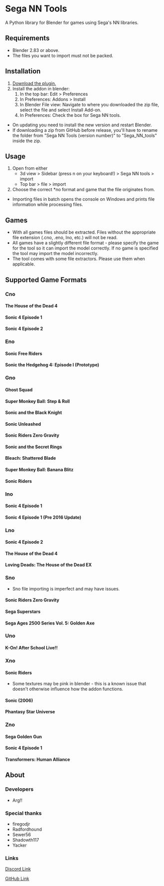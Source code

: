 # Sega NN Tools

A Python library for Blender for games using Sega's NN libraries.

## Requirements
 - Blender 2.83 or above.
 - The files you want to import must not be packed.

## Installation
 1. [Download the plugin.](https://github.com/Argx2121/Sega_NN_tools/releases)
 2. Install the addon in blender:
    1. In the top bar: Edit > Preferences
    2. In Preferences: Addons > Install
    3. In Blender File view: Navigate to where you downloaded the zip file, select the file and select Install Add-on.
    4. In Preferences: Check the box for Sega NN tools.
 - On updating you need to install the new version and restart Blender.
 - If downloading a zip from GitHub before release, you'll have to rename the folder from "Sega NN Tools (version number)" to "Sega_NN_tools" inside the zip.

## Usage
1. Open from either
   - 3d view > Sidebar (press n on your keyboard!) > Sega NN tools > import
   - Top bar > file > import 
2. Choose the correct *no format and game that the file originates from.
 - Importing files in batch opens the console on Windows and prints file information while processing files.

## Games
 - With all games files should be extracted. Files without the appropriate file extension (.cno, .eno, lno, etc.) will not be read.
 - All games have a slightly different file format - please specify the game for the tool so it can import the model correctly. If no game is specified the tool may import the model incorrectly.
 - The tool comes with some file extractors. Please use them when applicable. 

## Supported Game Formats

### Cno
#### The House of the Dead 4
#### Sonic 4 Episode 1
#### Sonic 4 Episode 2

### Eno
#### Sonic Free Riders
#### Sonic the Hedgehog 4: Episode I (Prototype)

### Gno
#### Ghost Squad
#### Super Monkey Ball: Step & Roll
#### Sonic and the Black Knight
#### Sonic Unleashed
#### Sonic Riders Zero Gravity
#### Sonic and the Secret Rings
#### Bleach: Shattered Blade
#### Super Monkey Ball: Banana Blitz
#### Sonic Riders

### Ino
#### Sonic 4 Episode 1
#### Sonic 4 Episode 1 (Pre 2016 Update)

### Lno
#### Sonic 4 Episode 2
#### The House of the Dead 4
#### Loving Deads: The House of the Dead EX

### Sno
 - Sno file importing is imperfect and may have issues.
#### Sonic Riders Zero Gravity
#### Sega Superstars
#### Sega Ages 2500 Series Vol. 5: Golden Axe

### Uno
#### K-On! After School Live!!

### Xno
#### Sonic Riders
 - Some textures may be pink in blender - this is a known issue that doesn't otherwise influence how the addon functions.
#### Sonic (2006)
#### Phantasy Star Universe

### Zno
#### Sega Golden Gun
#### Sonic 4 Episode 1
#### Transformers: Human Alliance

## About

### Developers
 - Arg!!
 
### Special thanks
 - firegodjr
 - Radfordhound
 - Sewer56
 - Shadowth117
 - Yacker

### Links
[Discord Link](https://discord.gg/CURRBfq) 

[GitHub Link](https://github.com/Argx2121/Sega_NN_tools/)
